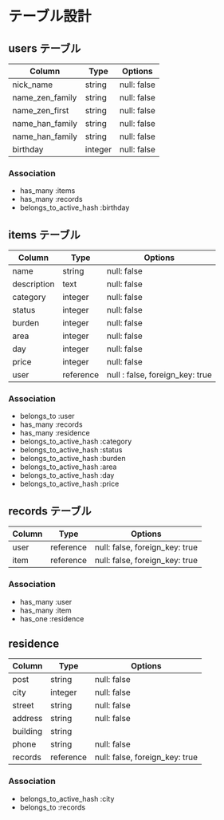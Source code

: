 # テーブル設計

## users テーブル

| Column          | Type    | Options           |
| --------------- | ------- | ----------------- |
| nick_name       | string  | null: false       |
| name_zen_family | string  | null: false       |
| name_zen_first  | string  | null: false       |
| name_han_family | string  | null: false       |
| name_han_family | string  | null: false       |
| birthday        | integer | null: false       |

### Association

- has_many :items
- has_many :records
- belongs_to_active_hash :birthday

## items テーブル

| Column      | Type      | Options                         |
| ----------- | --------- | ------------------------------- |
| name        | string    | null: false                     |
| description | text      | null: false                     |
| category    | integer   | null: false                     |
| status      | integer   | null: false                     |
| burden      | integer   | null: false                     |
| area        | integer   | null: false                     |
| day         | integer   | null: false                     |
| price       | integer   | null: false                     |
| user        | reference | null : false, foreign_key: true |

### Association

- belongs_to :user
- has_many :records
- has_many :residence
- belongs_to_active_hash :category
- belongs_to_active_hash :status
- belongs_to_active_hash :burden
- belongs_to_active_hash :area
- belongs_to_active_hash :day
- belongs_to_active_hash :price


## records テーブル

| Column | Type      | Options                        |
| ------ | --------- | ------------------------------ |
| user   | reference | null: false, foreign_key: true |
| item   | reference | null: false, foreign_key: true |

### Association

- has_many :user
- has_many :item
- has_one :residence


## residence
| Column   | Type      | Options                        |
| -------- | --------- | ------------------------------ |
| post     | string    | null: false                    |
| city     | integer   | null: false                    |
| street   | string    | null: false                    |
| address  | string    | null: false                    |
| building | string    |                                |
| phone    | string    | null: false                    |
| records  | reference | null: false, foreign_key: true |

### Association

- belongs_to_active_hash :city
- belongs_to :records
